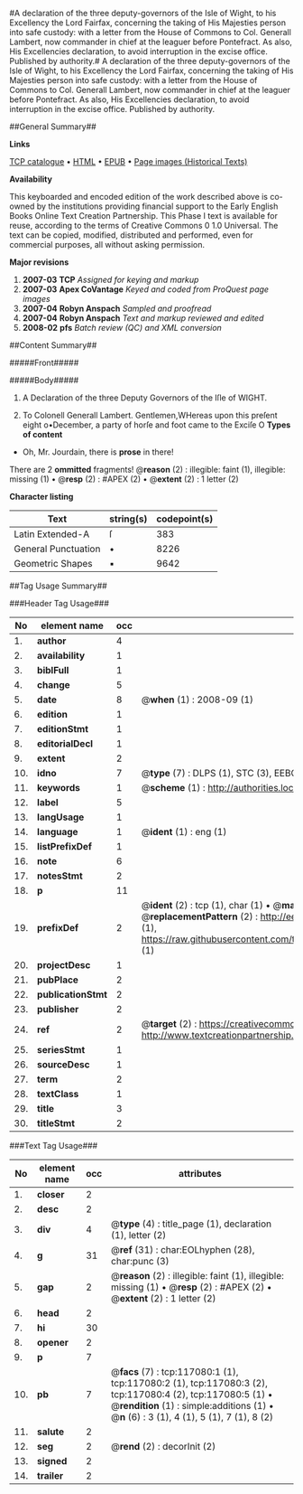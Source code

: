 #A declaration of the three deputy-governors of the Isle of Wight, to his Excellency the Lord Fairfax, concerning the taking of His Majesties person into safe custody: with a letter from the House of Commons to Col. Generall Lambert, now commander in chief at the leaguer before Pontefract. As also, His Excellencies declaration, to avoid interruption in the excise office. Published by authority.#
A declaration of the three deputy-governors of the Isle of Wight, to his Excellency the Lord Fairfax, concerning the taking of His Majesties person into safe custody: with a letter from the House of Commons to Col. Generall Lambert, now commander in chief at the leaguer before Pontefract. As also, His Excellencies declaration, to avoid interruption in the excise office. Published by authority.

##General Summary##

**Links**

[TCP catalogue](http://www.ota.ox.ac.uk/tcp/)  • 
[HTML](http://tei.it.ox.ac.uk/tcp/Texts-HTML/free/A82/A82237.html)  • 
[EPUB](http://tei.it.ox.ac.uk/tcp/Texts-EPUB/free/A82/A82237.epub) • 
[Page images (Historical Texts)](https://data.historicaltexts.jisc.ac.uk/view?pubId=eebo-99864848e&pageId=eebo-99864848e-117080-1)

**Availability**

This keyboarded and encoded edition of the
	       work described above is co-owned by the institutions
	       providing financial support to the Early English Books
	       Online Text Creation Partnership. This Phase I text is
	       available for reuse, according to the terms of Creative
	       Commons 0 1.0 Universal. The text can be copied,
	       modified, distributed and performed, even for
	       commercial purposes, all without asking permission.

**Major revisions**

1. __2007-03__ __TCP__ *Assigned for keying and markup*
1. __2007-03__ __Apex CoVantage__ *Keyed and coded from ProQuest page images*
1. __2007-04__ __Robyn Anspach__ *Sampled and proofread*
1. __2007-04__ __Robyn Anspach__ *Text and markup reviewed and edited*
1. __2008-02__ __pfs__ *Batch review (QC) and XML conversion*

##Content Summary##

#####Front#####

#####Body#####

1. A Declaration of the three Deputy Governors of the Iſle of WIGHT.

1. To Colonell Generall Lambert.
Gentlemen,WHereas upon this preſent eight o•December, a party of horſe and foot came to the Exciſe O
**Types of content**

  * Oh, Mr. Jourdain, there is **prose** in there!

There are 2 **ommitted** fragments! 
 @__reason__ (2) : illegible: faint (1), illegible: missing (1)  •  @__resp__ (2) : #APEX (2)  •  @__extent__ (2) : 1 letter (2)

**Character listing**


|Text|string(s)|codepoint(s)|
|---|---|---|
|Latin Extended-A|ſ|383|
|General Punctuation|•|8226|
|Geometric Shapes|▪|9642|

##Tag Usage Summary##

###Header Tag Usage###

|No|element name|occ|attributes|
|---|---|---|---|
|1.|__author__|4||
|2.|__availability__|1||
|3.|__biblFull__|1||
|4.|__change__|5||
|5.|__date__|8| @__when__ (1) : 2008-09 (1)|
|6.|__edition__|1||
|7.|__editionStmt__|1||
|8.|__editorialDecl__|1||
|9.|__extent__|2||
|10.|__idno__|7| @__type__ (7) : DLPS (1), STC (3), EEBO-CITATION (1), PROQUEST (1), VID (1)|
|11.|__keywords__|1| @__scheme__ (1) : http://authorities.loc.gov/ (1)|
|12.|__label__|5||
|13.|__langUsage__|1||
|14.|__language__|1| @__ident__ (1) : eng (1)|
|15.|__listPrefixDef__|1||
|16.|__note__|6||
|17.|__notesStmt__|2||
|18.|__p__|11||
|19.|__prefixDef__|2| @__ident__ (2) : tcp (1), char (1)  •  @__matchPattern__ (2) : ([0-9\-]+):([0-9IVX]+) (1), (.+) (1)  •  @__replacementPattern__ (2) : http://eebo.chadwyck.com/downloadtiff?vid=$1&page=$2 (1), https://raw.githubusercontent.com/textcreationpartnership/Texts/master/tcpchars.xml#$1 (1)|
|20.|__projectDesc__|1||
|21.|__pubPlace__|2||
|22.|__publicationStmt__|2||
|23.|__publisher__|2||
|24.|__ref__|2| @__target__ (2) : https://creativecommons.org/publicdomain/zero/1.0/ (1), http://www.textcreationpartnership.org/docs/. (1)|
|25.|__seriesStmt__|1||
|26.|__sourceDesc__|1||
|27.|__term__|2||
|28.|__textClass__|1||
|29.|__title__|3||
|30.|__titleStmt__|2||


###Text Tag Usage###

|No|element name|occ|attributes|
|---|---|---|---|
|1.|__closer__|2||
|2.|__desc__|2||
|3.|__div__|4| @__type__ (4) : title_page (1), declaration (1), letter (2)|
|4.|__g__|31| @__ref__ (31) : char:EOLhyphen (28), char:punc (3)|
|5.|__gap__|2| @__reason__ (2) : illegible: faint (1), illegible: missing (1)  •  @__resp__ (2) : #APEX (2)  •  @__extent__ (2) : 1 letter (2)|
|6.|__head__|2||
|7.|__hi__|30||
|8.|__opener__|2||
|9.|__p__|7||
|10.|__pb__|7| @__facs__ (7) : tcp:117080:1 (1), tcp:117080:2 (1), tcp:117080:3 (2), tcp:117080:4 (2), tcp:117080:5 (1)  •  @__rendition__ (1) : simple:additions (1)  •  @__n__ (6) : 3 (1), 4 (1), 5 (1), 7 (1), 8 (2)|
|11.|__salute__|2||
|12.|__seg__|2| @__rend__ (2) : decorInit (2)|
|13.|__signed__|2||
|14.|__trailer__|2||
